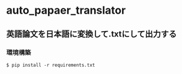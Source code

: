 # auto_papaer_translator

## 英語論文を日本語に変換して.txtにして出力する

### 環境構築

```
$ pip install -r requirements.txt
```